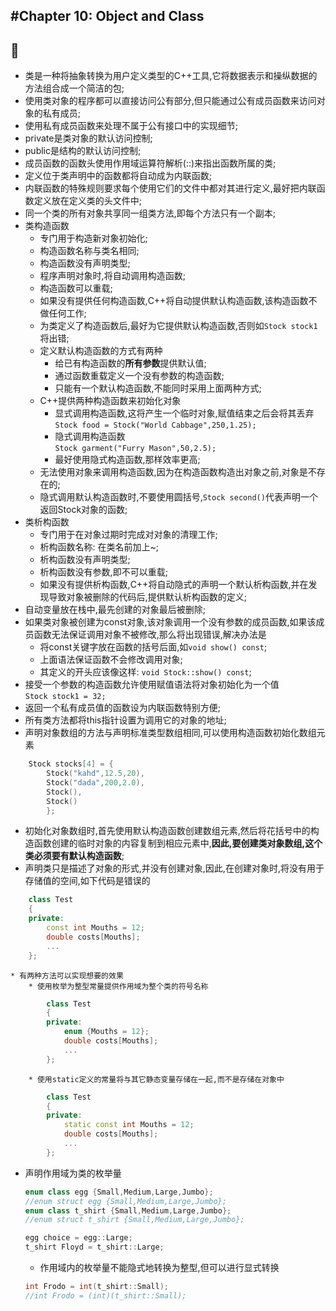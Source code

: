 #Chapter 10: Object and Class
---
:hear_no_evil:
---
* 类是一种将抽象转换为用户定义类型的C++工具,它将数据表示和操纵数据的方法组合成一个简洁的包;
* 使用类对象的程序都可以直接访问公有部分,但只能通过公有成员函数来访问对象的私有成员;
* 使用私有成员函数来处理不属于公有接口中的实现细节;
* private是类对象的默认访问控制;
* public是结构的默认访问控制;
* 成员函数的函数头使用作用域运算符解析(::)来指出函数所属的类;
* 定义位于类声明中的函数都将自动成为内联函数;
* 内联函数的特殊规则要求每个使用它们的文件中都对其进行定义,最好把内联函数定义放在定义类的头文件中;
* 同一个类的所有对象共享同一组类方法,即每个方法只有一个副本;
* 类构造函数
    * 专门用于构造新对象初始化;
    * 构造函数名称与类名相同;
    * 构造函数没有声明类型;
    * 程序声明对象时,将自动调用构造函数;
    * 构造函数可以重载;
    * 如果没有提供任何构造函数,C++将自动提供默认构造函数,该构造函数不做任何工作;
    * 为类定义了构造函数后,最好为它提供默认构造函数,否则如`Stock stock1`将出错;
    * 定义默认构造函数的方式有两种
        * 给已有构造函数的**所有参数**提供默认值;
        * 通过函数重载定义一个没有参数的构造函数;
        * 只能有一个默认构造函数,不能同时采用上面两种方式;
    * C++提供两种构造函数来初始化对象
        * 显式调用构造函数,这将产生一个临时对象,赋值结束之后会将其丢弃  
        `Stock food = Stock("World Cabbage",250,1.25);`
        * 隐式调用构造函数  
        `Stock garment("Furry Mason",50,2.5);`
        * 最好使用隐式构造函数,那样效率更高;
    * 无法使用对象来调用构造函数,因为在构造函数构造出对象之前,对象是不存在的;
    * 隐式调用默认构造函数时,不要使用圆括号,`Stock second()`代表声明一个返回Stock对象的函数;
* 类析构函数
    * 专门用于在对象过期时完成对对象的清理工作;
    * 析构函数名称: 在类名前加上~;
    * 析构函数没有声明类型;
    * 析构函数没有参数,即不可以重载;
    * 如果没有提供析构函数,C++将自动隐式的声明一个默认析构函数,并在发现导致对象被删除的代码后,提供默认析构函数的定义;
* 自动变量放在栈中,最先创建的对象最后被删除;                      
* 如果类对象被创建为const对象,该对象调用一个没有参数的成员函数,如果该成员函数无法保证调用对象不被修改,那么将出现错误,解决办法是
    * 将const关键字放在函数的括号后面,如`void show() const`;
    * 上面语法保证函数不会修改调用对象;
    * 其定义的开头应该像这样: `void Stock::show() const`;
* 接受一个参数的构造函数允许使用赋值语法将对象初始化为一个值  
    `Stock stock1 = 32;`
* 返回一个私有成员值的函数设为内联函数特别方便;
* 所有类方法都将this指针设置为调用它的对象的地址;
* 声明对象数组的方法与声明标准类型数组相同,可以使用构造函数初始化数组元素
```C++
    Stock stocks[4] = {
        Stock("kahd",12.5,20),
        Stock("dada",200,2.0),
        Stock(),
        Stock()
        };
```   
* 初始化对象数组时,首先使用默认构造函数创建数组元素,然后将花括号中的构造函数创建的临时对象的内容复制到相应元素中,**因此,要创建类对象数组,这个类必须要有默认构造函数**; 
* 声明类只是描述了对象的形式,并没有创建对象,因此,在创建对象时,将没有用于存储值的空间,如下代码是错误的
```C++
    class Test
    {
    private: 
        const int Mouths = 12;
        double costs[Mouths];
        ...
    };
```
    * 有两种方法可以实现想要的效果
        * 使用枚举为整型常量提供作用域为整个类的符号名称
```C++
        class Test
        {
        private: 
            enum {Mouths = 12};
            double costs[Mouths];
            ...
        };
```
        * 使用static定义的常量将与其它静态变量存储在一起,而不是存储在对象中
```C++
        class Test
        {
        private: 
            static const int Mouths = 12;
            double costs[Mouths];
            ...
        };  
```
* 声明作用域为类的枚举量
    ```C++
    enum class egg {Small,Medium,Large,Jumbo};
    //enum struct egg {Small,Medium,Large,Jumbo};
    enum class t_shirt {Small,Medium,Large,Jumbo};
    //enum struct t_shirt {Small,Medium,Large,Jumbo};
    
    egg choice = egg::Large;
    t_shirt Floyd = t_shirt::Large;
    ```     
    * 作用域内的枚举量不能隐式地转换为整型,但可以进行显式转换
    ```C++
    int Frodo = int(t_shirt::Small);
    //int Frodo = (int)(t_shirt::Small);
    ```   
